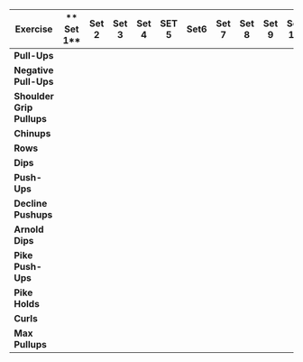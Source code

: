| **Exercise**              | ** Set 1** | **Set 2** | **Set 3** | **Set 4** | **SET 5** | **Set6** | **Set 7** | **Set 8** | **Set 9** | **Set 10** | **Rest Period** |
| ------------------------- | ---------- | --------- | --------- | --------- | ----- | ---- | ----- | ----- | ----- | ------ | ----------- |
| **Pull-Ups**              |            |           |           |           |       |      |       |       |       |        |             |
| **Negative Pull-Ups**     |            |           |           |           |       |      |       |       |       |        |             |
| **Shoulder Grip Pullups** |            |           |           |           |       |      |       |       |       |        |             |
| **Chinups**               |            |           |           |           |       |      |       |       |       |        |             |
| **Rows**                  |            |           |           |           |       |      |       |       |       |        |             |
| **Dips**                  |            |           |           |           |       |      |       |       |       |        |             |
| **Push-Ups**              |            |           |           |           |       |      |       |       |       |        |             |
| **Decline Pushups**       |            |           |           |           |       |      |       |       |       |        |             |
| **Arnold Dips**           |            |           |           |           |       |      |       |       |       |        |             |
| **Pike Push-Ups**         |            |           |           |           |       |      |       |       |       |        |             |
| **Pike Holds**            |            |           |           |           |       |      |       |       |       |        |             |
| **Curls**                 |            |           |           |           |       |      |       |       |       |        |             |
| **Max Pullups**           |            |           |           |           |       |      |       |       |       |        |             |
